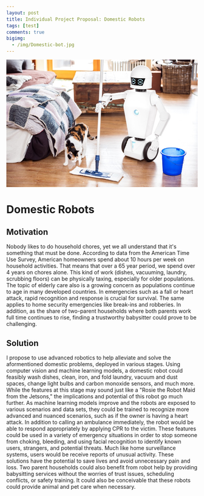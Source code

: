 ```yaml
---
layout: post
title: Individual Project Proposal: Domestic Robots
tags: [test]
comments: true
bigimg:
  - /img/Domestic-bot.jpg
---
```


![Domestic robot helper](/img/Domestic-bot.jpg) 
# Domestic Robots

## Motivation

Nobody likes to do household chores, yet we all understand that it's something that must be done. According to data from the American Time Use Survey, American homeowners spend about 10
hours per week on household activities. That means that over a 65 year period, we spend over 4 years on chores alone. This kind
of work (dishes, vacuuming, laundry, scrubbing floors) can be physically taxing, especially for older populations. The topic of
elderly care also is a growing concern as populations continue to age in many developed countries. In emergencies such as a fall
or heart attack, rapid recognition and response is crucial for survival. The same applies to home security emergencies like
break-ins and robberies. In addition, as the share of two-parent households where both parents work full time continues to 
rise, finding a trustworthy babysitter could prove to be challenging.

## Solution

I propose to use advanced robotics to help alleviate and solve the aformentioned domestic problems, deployed in various stages. Using computer vision and machine learning models, a domestic robot could feasibly wash dishes, clean, iron, and fold laundry, vacuum and dust spaces, change light bulbs and carbon monoxide sensors, and much more. While the features at this stage may sound just like a "Rosie the Robot Maid from the Jetsons," the implications and potential of this robot go much further. As machine learning models improve and the robots are exposed to various scenarios and data sets, they could be trained to recognize more advanced and nuanced scenarios, such as if the owner is having a heart attack. In addition to calling an ambulance immediately, the robot would be able to respond appropriately by applying CPR to the victim. These features could be used in a variety of emergency situations in order to stop someone from choking, bleeding, and using facial recognition to identify known users, strangers, and potential threats. Much like home surveillance systems, users would be receive reports of unusual activity. These solutions have the potential to save lives and avoid unnecessary pain and loss. Two parent households could also benefit from robot help by providing babysitting services without the worries of trust issues, scheduling conflicts, or safety training. It could also be conceivable that these robots could provide animal and pet care when necessary.
